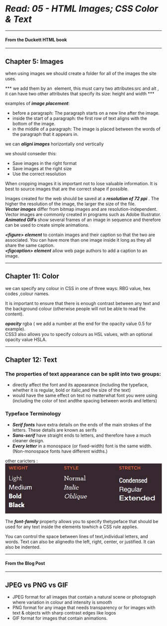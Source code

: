 # ***Read: 05 - HTML Images; CSS Color & Text***
- - - 
#### From the Duckett HTML book
- - -
## Chapter 5: Images

when using images we should create a folder for all of the images the site uses.  

*** we add them by an <img> element, this must carry two attributes:src and alt , it can have two other attributes that specify its size: height and width ***   

examples of ***image placement***:   

* before a paragraph: The paragraph starts on a new line after the image.   
* inside the start of a paragraph: the first row of text aligns with the bottom of the image.   
* in the middle of a paragraph: The image is placed between the words of the paragraph that it appears in.   

we can ***aligni images*** horizontally ond vertically   
 
we should conseder this:   
* Save images in the right format
* Save images at the right size
* Use the correct resolution

When cropping images it is important not to lose valuable information. It is best to source
images that are the correct shape if possible.

Images created for the web should be saved at a ***resolution of 72 ppi*** . The higher the resolution of the image, the larger the size of the file.    
***Vector images*** differ from bitmap images and are resolution-independent. Vector images are commonly created in programs such as Adobe Illustrator.    
***Animated GIFs*** show several frames of an image in sequence and therefore can be used to create simple animations.   

***&lt;figure> element*** to contain images and their caption so that the two are associated. You can have more than one image inside it long as they all share the same caption.   
***&lt;figcaption> element*** allow web page authors to add a caption to an image.  
- - -
## Chapter 11: Color
 
we can specify any colour in CSS in one of three ways: RBG value, hex codes ,colour names.   

It is important to ensure that there is enough contrast between any text and the background colour (otherwise people will not be able to read the content).   

***opacity*** rgba ( we add a number at the end for the opacity value 0.5 for example).   
 CSS3 also allows you to specify colours as HSL values, with an optional opacity value HSLA.  

- - -
## Chapter 12: Text

### The properties of text appearance  can be split into two groups:  
 
* directly affect the font and its appearance (including the typeface, whether it is regular, bold or italic,and the size of the text)   
* would have the same effect on text no matterwhat font you were using (including the color of text andthe spacing between words and letters)   

### Typeface Terminology

* ***Serif fonts*** have extra details on the ends of the main strokes of the letters. These details are known as serifs  
* ***Sans-serif*** have straight ends to letters, and therefore have a much cleaner design.   
* ***Every letter*** in a monospace (or fixed-width) font is the same width. (Non-monospace fonts have different widths.)

other caricters :   
![others](others.JPG)   

The ***font-family*** property  allows you to specify thetypeface that should be used for any text inside the elements towhich a CSS rule applies.    

You can control the space between lines of text,individual letters, and words. Text can also be alignedto the left, right, center, or justified. It can also be indented.   

- - - 
#### From the Blog Post
- - -

## JPEG vs PNG vs GIF   
* JPEG format for all images that contain a natural scene or photograph where variation in colour and intensity is smooth   
* PNG format for any image that needs transparency or for images with text & objects with sharp contrast edges like logos
* GIF format for images that contain animations.   
